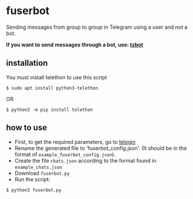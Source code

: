 # fuserbot
Sending messages from group to group in Telegram using a user and not a bot.

**If you want to send messages through a bot, use: [tzbot](https://github.com/tzagim/tzbot)**

## installation
You must install telethon to use this script
```
$ sudo apt install python3-telethon
```
OR
```
$ python3 -m pip install telethon
```

## how to use
+ First, to get the required parameters, go to [telogin](https://github.com/tzagim/telogin)
+ Rename the generated file to 'fuserbot_config.json'. (It should be in the format of `example_fuserbot_config.json`).
+ Create the file `chats.json` according to the format found in `example_chats.json`
+ Download `fuserbot.py`
+ Run the script:
```
$ python3 fuserbot.py
```
